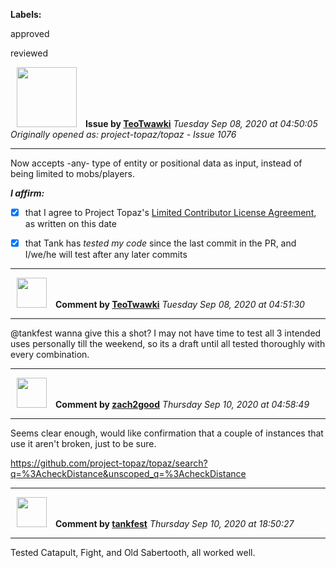 **Labels:**

approved

reviewed



<a href="https://github.com/TeoTwawki"><img src="https://avatars0.githubusercontent.com/u/6871475?v=4" width="96" height="96" hspace="10"></img></a> **Issue by [TeoTwawki](https://github.com/TeoTwawki)**
_Tuesday Sep 08, 2020 at 04:50:05_
_Originally opened as: project-topaz/topaz - Issue 1076_

----

Now accepts -any- type of entity or positional data as input, instead of being limited to mobs/players.

<!-- place 'x' mark between square [] brackets to affirm: -->
**_I affirm:_**
- [x] that I agree to Project Topaz's [Limited Contributor License Agreement](http://project-topaz.com/blob/release/CONTRIBUTOR_AGREEMENT.md), as written on this date
- [x] that Tank has _tested my code_ since the last commit in the PR, and I/we/he will test after any later commits




----
<a href="https://github.com/TeoTwawki"><img src="https://avatars0.githubusercontent.com/u/6871475?v=4" width="48" height="48" hspace="10"></img></a> **Comment by [TeoTwawki](https://github.com/TeoTwawki)**
_Tuesday Sep 08, 2020 at 04:51:30_

----

@tankfest wanna give this a shot? I may not have time to test all 3 intended uses personally till the weekend, so its a draft until all tested thoroughly with every combination.


----
<a href="https://github.com/zach2good"><img src="https://avatars3.githubusercontent.com/u/1389729?v=4" width="48" height="48" hspace="10"></img></a> **Comment by [zach2good](https://github.com/zach2good)**
_Thursday Sep 10, 2020 at 04:58:49_

----

Seems clear enough, would like confirmation that a couple of instances that use it aren't broken, just to be sure.

https://github.com/project-topaz/topaz/search?q=%3AcheckDistance&unscoped_q=%3AcheckDistance


----
<a href="https://github.com/tankfest"><img src="https://avatars1.githubusercontent.com/u/37684138?v=4" width="48" height="48" hspace="10"></img></a> **Comment by [tankfest](https://github.com/tankfest)**
_Thursday Sep 10, 2020 at 18:50:27_

----

Tested Catapult, Fight, and Old Sabertooth, all worked well.
